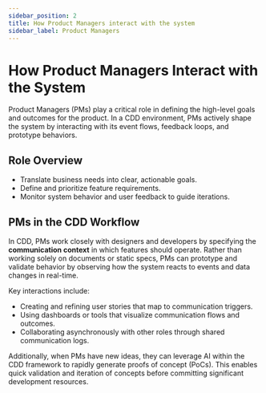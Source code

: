 ```yaml
---
sidebar_position: 2
title: How Product Managers interact with the system
sidebar_label: Product Managers
---
```


# How Product Managers Interact with the System

Product Managers (PMs) play a critical role in defining the high-level goals and outcomes for the product. In a CDD environment, PMs actively shape the system by interacting with its event flows, feedback loops, and prototype behaviors.

## Role Overview

- Translate business needs into clear, actionable goals.
- Define and prioritize feature requirements.
- Monitor system behavior and user feedback to guide iterations.

## PMs in the CDD Workflow

In CDD, PMs work closely with designers and developers by specifying the **communication context** in which features should operate. Rather than working solely on documents or static specs, PMs can prototype and validate behavior by observing how the system reacts to events and data changes in real-time.

Key interactions include:

- Creating and refining user stories that map to communication triggers.
- Using dashboards or tools that visualize communication flows and outcomes.
- Collaborating asynchronously with other roles through shared communication logs.

Additionally, when PMs have new ideas, they can leverage AI within the CDD framework to rapidly generate proofs of concept (PoCs). This enables quick validation and iteration of concepts before committing significant development resources.
